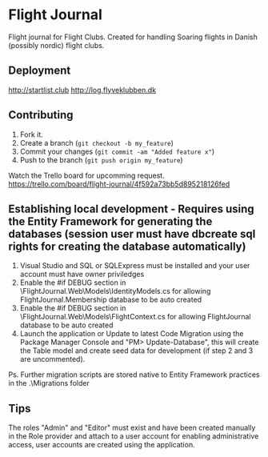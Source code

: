 Flight Journal
=============

Flight journal for Flight Clubs.
Created for handling Soaring flights in Danish (possibly nordic) flight clubs.

Deployment
------------
http://startlist.club
http://log.flyveklubben.dk

Contributing
------------

1. Fork it.
2. Create a branch (`git checkout -b my_feature`)
3. Commit your changes (`git commit -am "Added feature x"`)
4. Push to the branch (`git push origin my_feature`)

Watch the Trello board for upcomming request.
https://trello.com/board/flight-journal/4f592a73bb5d895218126fed

Establishing local development - Requires using the Entity Framework for generating the databases (session user must have dbcreate sql rights for creating the database automatically)
------------
1. Visual Studio and SQL or SQLExpress must be installed and your user account must have owner priviledges
2. Enable the #if DEBUG section in \FlightJournal.Web\Models\IdentityModels.cs for allowing FlightJournal.Membership database to be auto created 
3. Enable the #if DEBUG section in \FlightJournal.Web\Models\FlightContext.cs for allowing FlightJournal database to be auto created
4. Launch the application or Update to latest Code Migration using the Package Manager Console and "PM> Update-Database", this will create the Table model and create seed data for development (if step 2 and 3 are uncommented).

Ps. Further migration scripts are stored native to Entity Framework practices in the .\Migrations folder 

Tips
-------------
The roles "Admin" and "Editor" must exist and have been created manually in the Role provider and attach to a user account for enabling administrative access, user accounts are created using the application.


